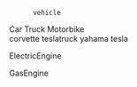

          vehicle
  Car    Truck  Motorbike   
corvette  teslatruck  yahama
tesla



ElectricEngine

GasEngine
